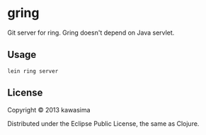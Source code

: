 # gring

Git server for ring. Gring doesn't depend on Java servlet.

## Usage

```
lein ring server 
```

## License

Copyright © 2013 kawasima

Distributed under the Eclipse Public License, the same as Clojure.
